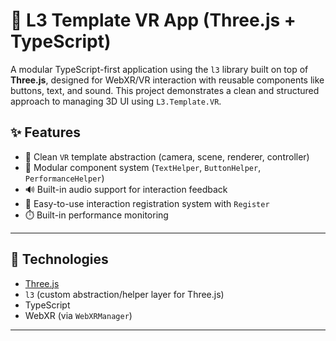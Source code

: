 # 🚀 L3 Template VR App (Three.js + TypeScript)

A modular TypeScript-first application using the `l3` library built on top of **Three.js**, designed for WebXR/VR interaction with reusable components like buttons, text, and sound. This project demonstrates a clean and structured approach to managing 3D UI using `L3.Template.VR`.

## ✨ Features

- 🎯 Clean `VR` template abstraction (camera, scene, renderer, controller)
- 🧩 Modular component system (`TextHelper`, `ButtonHelper`, `PerformanceHelper`)
- 🔊 Built-in audio support for interaction feedback
- 🧠 Easy-to-use interaction registration system with `Register`
- ⏱️ Built-in performance monitoring

---

## 🧱 Technologies

- [Three.js](https://threejs.org/)
- `l3` (custom abstraction/helper layer for Three.js)
- TypeScript
- WebXR (via `WebXRManager`)

---
